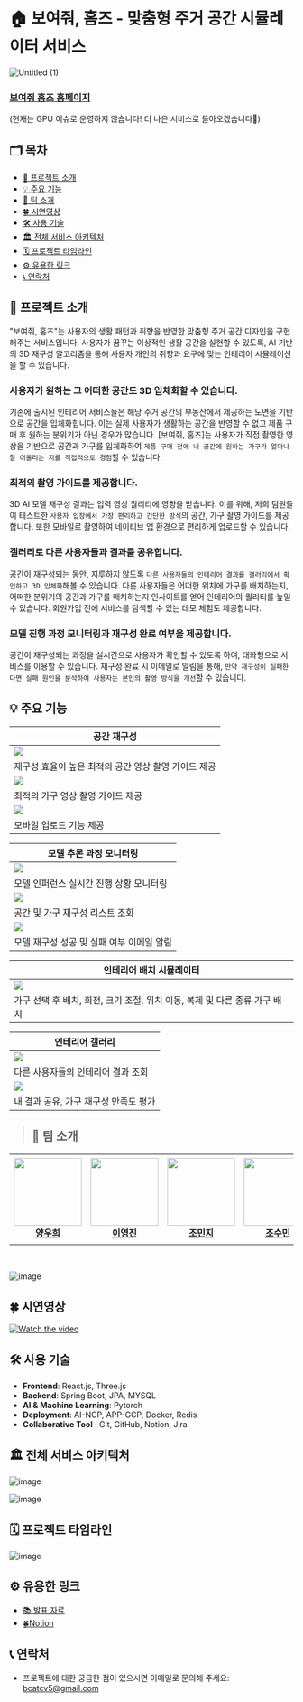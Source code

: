 # 🏠 보여줘, 홈즈 - 맞춤형 주거 공간 시뮬레이터 서비스
![Untitled (1)](https://github.com/boostcampaitech6/level2-3-cv-finalproject-cv-05/assets/68053155/55691cec-b71c-4df3-b09a-39aeebbcfecb)

### [보여줘 홈즈 홈페이지](https://zzimkong.ggm.kr/) 
(현재는 GPU 이슈로 운영하지 않습니다! 더 나은 서비스로 돌아오겠습니다👏)

## 🗂️ 목차
- [🌈 프로젝트 소개](https://github.com/boostcampaitech6/level2-3-cv-finalproject-cv-05/blob/main/README.md#-%ED%94%84%EB%A1%9C%EC%A0%9D%ED%8A%B8-%EC%86%8C%EA%B0%9C)<br>
- [💡 주요 기능](https://github.com/boostcampaitech6/level2-3-cv-finalproject-cv-05/blob/main/README.md#-%EC%A3%BC%EC%9A%94-%EA%B8%B0%EB%8A%A5)<br>
- [👥 팀 소개](https://github.com/boostcampaitech6/level2-3-cv-finalproject-cv-05/blob/main/README.md#-%ED%8C%80-%EC%86%8C%EA%B0%9C)<br>
- [🍀 시연영상](https://github.com/boostcampaitech6/level2-3-cv-finalproject-cv-05/blob/main/README.md#-%EC%8B%9C%EC%97%B0%EC%98%81%EC%83%81)<br>
- [🛠 사용 기술](https://github.com/boostcampaitech6/level2-3-cv-finalproject-cv-05/blob/main/README.md#-%EC%82%AC%EC%9A%A9-%EA%B8%B0%EC%88%A0)<br>
- [🏛️ 전체 서비스 아키텍처](https://github.com/boostcampaitech6/level2-3-cv-finalproject-cv-05/blob/main/README.md#%EF%B8%8F-%EC%A0%84%EC%B2%B4-%EC%84%9C%EB%B9%84%EC%8A%A4-%EC%95%84%ED%82%A4%ED%85%8D%EC%B2%98)<br>
- [🗓️ 프로젝트 타임라인](https://github.com/boostcampaitech6/level2-3-cv-finalproject-cv-05/blob/main/README.md#%EF%B8%8F-%ED%94%84%EB%A1%9C%EC%A0%9D%ED%8A%B8-%ED%83%80%EC%9E%84%EB%9D%BC%EC%9D%B8)<br>
- [⚙️ 유용한 링크](https://github.com/boostcampaitech6/level2-3-cv-finalproject-cv-05?tab=readme-ov-file#%EF%B8%8F-%EC%9C%A0%EC%9A%A9%ED%95%9C-%EB%A7%81%ED%81%AC)<br>
- [📞 연락처](https://github.com/boostcampaitech6/level2-3-cv-finalproject-cv-05/blob/main/README.md#-%EC%97%B0%EB%9D%BD%EC%B2%98)<br>

## 🌈 프로젝트 소개
"보여줘, 홈즈"는 사용자의 생활 패턴과 취향을 반영한 맞춤형 주거 공간 디자인을 구현해주는 서비스입니다. 사용자가 꿈꾸는 이상적인 생활 공간을 실현할 수 있도록, AI 기반의 3D 재구성 알고리즘을 통해 사용자 개인의 취향과 요구에 맞는 인테리어 시뮬레이션을 할 수 있습니다.

### 사용자가 원하는 그 어떠한 공간도 3D 입체화할 수 있습니다.
기존에 출시된 인테리어 서비스들은 해당 주거 공간의 부동산에서 제공하는 도면을 기반으로 공간을 입체화힙니다. 이는 실제 사용자가 생활하는 공간을 반영할 수 없고 제품 구매 후 원하는 분위기가 아닌 경우가 많습니다. [보여줘, 홈즈]는 사용자가 직접 촬영한 영상을 기반으로 공간과 가구를 입체화하여 ```제품 구매 전에 내 공간에 원하는 가구가 얼마나 잘 어울리는 지를 직접적으로 경험```할 수 있습니다.

### 최적의 촬영 가이드를 제공합니다.
3D AI 모델 재구성 결과는 입력 영상 퀄리티에 영향을 받습니다. 이를 위해, 저희 팀원들이 테스트한 ```사용자 입장에서 가장 편리하고 간단한 방식```의 공간, 가구 촬영 가이드를 제공합니다. 또한 모바일로 촬영하여 네이티브 앱 환경으로 편리하게 업로드할 수 있습니다.

### 갤러리로 다른 사용자들과 결과를 공유합니다.
공간이 재구성되는 동안, 지루하지 않도록 ```다른 사용자들의 인테리어 결과를 갤러리에서 확인하고 3D 입체화```해볼 수 있습니다. 다른 사용자들은 어떠한 위치에 가구를 배치하는지, 어떠한 분위기의 공간과 가구를 매치하는지 인사이트를 얻어 인테리어의 퀄리티를 높일 수 있습니다. 회원가입 전에 서비스를 탐색할 수 있는 데모 체험도 제공합니다.

### 모델 진행 과정 모니터링과 재구성 완료 여부을 제공합니다.
공간이 재구성되는 과정을 실시간으로 사용자가 확인할 수 있도록 하여, 대화형으로 서비스를 이용할 수 있습니다. 재구성 완료 시 이메일로 알림을 통해, ```만약 재구성이 실패한다면 실패 원인을 분석하여 사용자는 본인의 촬영 방식을 개선```할 수 있습니다.

## 💡 주요 기능
| 공간 재구성 |
| --- |
|<img src = "https://github.com/SangBeom-Hahn/Sketch2Fashion/assets/90328527/1a37c5df-612a-46fc-982a-00e557ad590e">|
| 재구성 효율이 높은 최적의 공간 영상 촬영 가이드 제공 |
|<img src = "https://github.com/SangBeom-Hahn/Sketch2Fashion/assets/90328527/ca40cfc6-49a5-4725-84bc-8e9baa1072ef">|
|최적의 가구 영상 촬영 가이드 제공|
|<img src = "https://github.com/SangBeom-Hahn/Sketch2Fashion/assets/90328527/3513d91d-9854-4de8-b705-6b95701474b6">|
|모바일 업로드 기능 제공|

| 모델 추론 과정 모니터링 |
| --- |
|<img src = "https://github.com/SangBeom-Hahn/Sketch2Fashion/assets/90328527/03736dd1-ea31-4c16-b617-1a38c7df20ad">|
| 모델 인퍼런스 실시간 진행 상황 모니터링 |
|<img src = "https://github.com/SangBeom-Hahn/Sketch2Fashion/assets/90328527/2e38166b-8a15-4eae-b5f1-92ac641de43e">|
| 공간 및 가구 재구성 리스트 조회 |
|<img src = "https://github.com/SangBeom-Hahn/Sketch2Fashion/assets/90328527/3832441b-f0f0-4ba5-9afb-803493809f06">|
| 모델 재구성 성공 및 실패 여부 이메일 알림 |

| 인테리어 배치 시뮬레이터 |
| --- |
|<img src = "https://github.com/SangBeom-Hahn/Sketch2Fashion/assets/90328527/b4f79442-5b00-4aa2-9606-3a9feea17755">|
| 가구 선택 후 배치, 회전, 크기 조절, 위치 이동, 복제 및 다른 종류 가구 배치 |

| 인테리어 갤러리 |
| --- |
|<img src = "https://github.com/SangBeom-Hahn/Sketch2Fashion/assets/90328527/117f5780-7240-424a-9ac0-5331108c6bb7">|
| 다른 사용자들의 인테리어 결과 조회 |
|<img src = "https://github.com/SangBeom-Hahn/Sketch2Fashion/assets/90328527/81ad2955-8678-470c-8071-85198cfbc29b">|
| 내 결과 공유, 가구 재구성 만족도 평가 |

> ## 👥 팀 소개
<table>
    <tr height="160px">
        <td align="center" width="150px">
            <a href="https://github.com/woohee-yang"><img height="120px" width="120px" src="https://github.com/boostcampaitech6/level2-objectdetection-cv-05/assets/78292486/a1e74529-0abf-4d80-9716-4e8ae5ec8e72"/></a>
            <br/>
            <a href="https://github.com/woohee-yang"><strong>양우희</strong></a>
            <br />
        </td>
        <td align="center" width="150px">
            <a href="https://github.com/jinida"><img height="120px" width="120px" src="https://github.com/boostcampaitech6/level2-objectdetection-cv-05/assets/78292486/28955c1d-fa4e-46b1-9d70-f98eb54109b2"/></a>
            <br />
            <a href="https://github.com/jinida"><strong>이영진</strong></a>
            <br />
        </td>
        <td align="center" width="150px">
            <a href="https://github.com/cmj5064"><img height="120px" width="120px" src="https://github.com/boostcampaitech6/level2-objectdetection-cv-05/assets/78292486/6388976d-d0bd-4ba6-bae8-6c7e6c5b3352"></a>
            <br/>
            <a href="https://github.com/cmj5064"><strong>조민지</strong></a>
            <br />
        </td>
        <td align="center" width="150px">
            <a href="https://github.com/ccsum19"><img height="120px" width="120px" src="https://github.com/boostcampaitech6/level2-objectdetection-cv-05/assets/78292486/9ad5ecc3-e5be-4738-99c2-cc6e7f3931cb"/></a>
            <br/>
            <a href="https://github.com/ccsum19"><strong>조수민</strong></a>
            <br />
        </td>
        <td align="center" width="150px">
            <a href="https://github.com/hee000"><img height="120px" width="120px" src="https://github.com/boostcampaitech6/level2-objectdetection-cv-05/assets/78292486/cde48fcd-8099-472b-9877-b2644954ec68"/></a>
            <br />
            <a href="https://github.com/hee000"><strong>조창희</strong></a>
            <br />
        </td>
        <td align="center" width="150px">
              <a href="https://github.com/SangBeom-Hahn"><img height="120px" width="120px" src="https://github.com/boostcampaitech6/level2-objectdetection-cv-05/assets/78292486/1f7ed5a5-5e0f-46e4-85c6-31b9767dce41"/></a>
              <br />
              <a href="https://github.com/SangBeom-Hahn"><strong>한상범</strong></a>
              <br />
          </td>
    </tr>
</table>
<br/>

![image](https://github.com/boostcampaitech6/level2-3-cv-finalproject-cv-05/assets/68053155/81bafd11-dddf-403f-a85b-6f1e12c988fe)

## 🍀 시연영상
[![Watch the video](https://img.youtube.com/vi/dQB0vjDiycg/maxresdefault.jpg)](https://www.youtube.com/watch?v=dQB0vjDiycg&t=542s)


## 🛠 사용 기술
- **Frontend**: React.js, Three.js
- **Backend**: Spring Boot, JPA, MYSQL
- **AI & Machine Learning**: Pytorch
- **Deployment**: AI-NCP, APP-GCP, Docker, Redis
- **Collaborative Tool** : Git, GitHub, Notion, Jira

## 🏛️ 전체 서비스 아키텍처
![image](https://github.com/boostcampaitech6/level2-3-cv-finalproject-cv-05/assets/68053155/20c0cee9-6e56-4194-ba0b-66fcf0efbf1e)

![image](https://github.com/boostcampaitech6/level2-3-cv-finalproject-cv-05/assets/68053155/05522555-49d0-4012-9e92-6ed59e64ba56)

## 🗓️ 프로젝트 타임라인
![image](https://github.com/boostcampaitech6/level2-3-cv-finalproject-cv-05/assets/68053155/f2b622b0-bd39-40e3-a8bc-20329785c596)

## ⚙️ 유용한 링크
 - [📚 발표 자료](https://github.com/boostcampaitech6/level2-3-cv-finalproject-cv-05/blob/main/boostcamp-cv05-semi-final.pdf)
 - [🍀Notion](https://www.notion.so/woohee-yang/Boostcamp-AI-Tech-6-zzimkkong-ae64c6924e10414a83e66a8b4d871cda)
   
## 📞 연락처
- 프로젝트에 대한 궁금한 점이 있으시면 이메일로 문의해 주세요: bcatcv5@gmail.com
